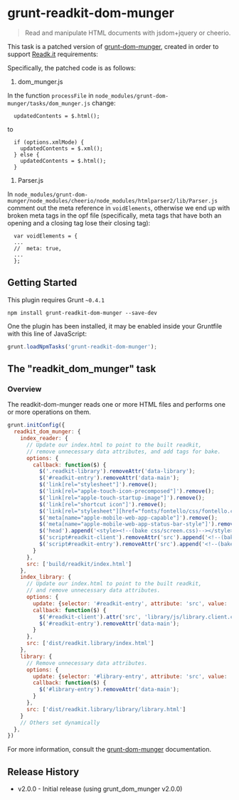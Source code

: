 # grunt-readkit-dom-munger

> Read and manipulate HTML documents with jsdom+jquery or cheerio.

This task is a patched version of [grunt-dom-munger](https://github.com/cgross/grunt-dom-munger), created in order to support [Readk.it](http://readk.it) requirements:

Specifically, the patched code is as follows:

1. dom_munger.js

In the function ```processFile``` in ```node_modules/grunt-dom-munger/tasks/dom_munger.js``` change:

      updatedContents = $.html();  

to 

      if (options.xmlMode) {
        updatedContents = $.xml();
      } else {
        updatedContents = $.html();  
      }

1. Parser.js

In ```node_modules/grunt-dom-munger/node_modules/cheerio/node_modules/htmlparser2/lib/Parser.js``` comment out the meta reference in ```voidElements```, otherwise we end up with broken meta tags in the opf file (specifically, meta tags that have both an opening and a closing tag lose their closing tag):

      var voidElements = {
      ...
      //  meta: true,
      ...
      };

## Getting Started
This plugin requires Grunt `~0.4.1`

```shell
npm install grunt-readkit-dom-munger --save-dev
```

One the plugin has been installed, it may be enabled inside your Gruntfile with this line of JavaScript:

```js
grunt.loadNpmTasks('grunt-readkit-dom-munger');
```

## The "readkit_dom_munger" task

### Overview
The readkit-dom-munger reads one or more HTML files and performs one or more operations on them.  

```js
grunt.initConfig({
  readkit_dom_munger: {
    index_reader: {
      // Update our index.html to point to the built readkit,
      // remove unnecessary data attributes, and add tags for bake.
      options: {
        callback: function($) {
          $('.readkit-library').removeAttr('data-library');
          $('#readkit-entry').removeAttr('data-main');
          $('link[rel="stylesheet"]').remove();
          $('link[rel="apple-touch-icon-precomposed"]').remove();
          $('link[rel="apple-touch-startup-image"]').remove();
          $('link[rel="shortcut icon"]').remove();
          $('link[rel="stylesheet"][href="fonts/fontello/css/fontello.css"]').remove();
          $('meta[name="apple-mobile-web-app-capable"]').remove();
          $('meta[name="apple-mobile-web-app-status-bar-style"]').remove();
          $('head').append('<style><!--(bake css/screen.css)--></style>');
          $('script#readkit-client').removeAttr('src').append('<!--(bake js/client.config.js)-->');
          $('script#readkit-entry').removeAttr('src').append('<!--(bake ../readkit.js)-->');
        }
      },
      src: ['build/readkit/index.html']
    },
    index_library: {
      // Update our index.html to point to the built readkit,
      // and remove unnecessary data attributes.
      options: {
        update: {selector: '#readkit-entry', attribute: 'src', value: 'js/readkit.js'},
        callback: function($) {
          $('#readkit-client').attr('src', 'library/js/library.client.config.js');
          $('#readkit-entry').removeAttr('data-main');
        }
      },
      src: ['dist/readkit.library/index.html']
    },
    library: {
      // Remove unnecessary data attributes.
      options: {
        update: {selector: '#library-entry', attribute: 'src', value: 'js/main.compiled.js'},
        callback: function($) {
          $('#library-entry').removeAttr('data-main');
        }
      },
      src: ['dist/readkit.library/library/library.html']
    }
    // Others set dynamically
  },
})
```

For more information, consult the [grunt-dom-munger](https://github.com/cgross/grunt-dom-munger) documentation.

## Release History

 * v2.0.0 - Initial release (using grunt_dom_munger v2.0.0)
